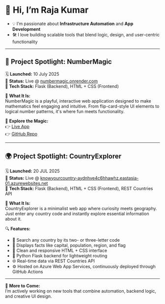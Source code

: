 # 👋 Hi, I’m Raja Kumar

- 💡 I’m passionate about **Infrastructure Automation** and **App Development**
- 🛠️ I love building scalable tools that blend logic, design, and user-centric functionality

---

## 🌟 Project Spotlight: NumberMagic  
🗓️ **Launched:** 10 July 2025  
🚀 **Status:** Live @ [numbermagic.onrender.com](https://numbermagic.onrender.com)  
🔧 **Tech Stack:** Flask (Backend), HTML + CSS (Frontend)

🎩 **What It Is:**  
NumberMagic is a playful, interactive web application designed to make mathematics feel engaging and intuitive. From flip-card-style UI elements to logical number patterns, it's where fun meets functionality.

🔗 **Explore the Magic:**  
👉 [Live App](https://numbermagic.onrender.com)  
👉 [GitHub Repo](https://github.com/grk0519/fun-number-math-webapp)

---

## 🌍 Project Spotlight: CountryExplorer  
🗓️ **Launched:** 20 JUL 2025  
🚀 **Status:** Live @ [knowyourcountry-aydnhve4c6hhawhz.eastasia-01.azurewebsites.net](https://knowyourcountry-aydnhve4c6hhawhz.eastasia-01.azurewebsites.net)  
🔧 **Tech Stack:** Flask (Backend), HTML + CSS (Frontend), REST Countries API

🧭 **What It Is:**  
CountryExplorer is a minimalist web app where curiosity meets geography. Just enter any country code and instantly explore essential information about it.

🔍 **Features:**  
- 🔎 Search any country by its two- or three-letter code  
- 🧭 Displays facts like capital, population, region, and flag  
- 🧱 Clean and responsive HTML + CSS interface  
- 🐍 Python Flask backend for lightweight routing  
- 🌐 Real-time data via REST Countries API  
- ⚙️ Hosted on Azure Web App Services, continuously deployed through GitHub Actions

---

📌 **More to Come:**  
I’m actively working on new tools that combine automation, backend logic, and creative UI design. 

<!---
grk0519/grk0519 is a ✨ special ✨ repository because its `README.md` (this file) appears on your GitHub profile.
You can click the Preview link to take a look at your changes.
--->

